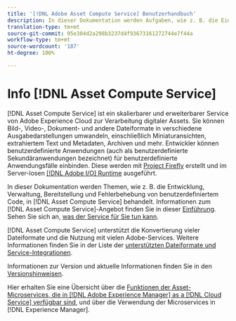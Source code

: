```yaml
---
title: '[!DNL Adobe Asset Compute Service] Benutzerhandbuch'
description: In dieser Dokumentation werden Aufgaben, wie z. B. die Einführung, Entwicklung, Verwaltung, Bereitstellung und Fehlerbehebung von benutzerdefiniertem Code, in  [!DNL Asset Compute Service]  behandelt.
translation-type: tm+mt
source-git-commit: 95e384d2a298b3237d4f93673161272744e7f44a
workflow-type: tm+mt
source-wordcount: '187'
ht-degree: 100%

---
```



# Info [!DNL Asset Compute Service]

[!DNL Asset Compute Service] ist ein skalierbarer und erweiterbarer Service von Adobe Experience Cloud zur Verarbeitung digitaler Assets. Sie können Bild-, Video-, Dokument- und andere Dateiformate in verschiedene Ausgabedarstellungen umwandeln, einschließlich Miniaturansichten, extrahiertem Text und Metadaten, Archiven und mehr. Entwickler können benutzerdefinierte Anwendungen (auch als benutzerdefinierte Sekundäranwendungen bezeichnet) für benutzerdefinierte Anwendungsfälle einbinden. Diese werden mit [Project Firefly](https://www.adobe.io/apis/experienceplatform/project-firefly/docs.html) erstellt und im Server-losen [[!DNL Adobe I/O]  Runtime](https://www.adobe.io/apis/experienceplatform/runtime.html) ausgeführt.

In dieser Dokumentation werden Themen, wie z. B. die Entwicklung, Verwaltung, Bereitstellung und Fehlerbehebung von benutzerdefiniertem Code, in [!DNL Asset Compute Service] behandelt. Informationen zum [!DNL Asset Compute Service]-Angebot finden Sie in dieser [Einführung](introduction.md). Sehen Sie sich an, [was der Service für Sie tun kann](introduction.md#possible-use-cases-benefits).

[!DNL Asset Compute Service] unterstützt die Konvertierung vieler Dateiformate und die Nutzung mit vielen Adobe-Services. Weitere Informationen finden Sie in der Liste der [unterstützten Dateiformate und Service-Integrationen](https://experienceleague.adobe.com/docs/experience-manager-cloud-service/assets/file-format-support.html?lang=de).

Informationen zur Version und aktuelle Informationen finden Sie in den [Versionshinweisen](/help/release-notes.md).

Hier erhalten Sie eine Übersicht über die [Funktionen der Asset-Microservices, die in  [!DNL Adobe Experience Manager]  as a  [!DNL Cloud Service] verfügbar sind](https://experienceleague.adobe.com/docs/experience-manager-cloud-service/assets/asset-microservices-overview.html?lang=de), und über die Verwendung der Microservices in [!DNL Experience Manager].

<!--
Possible to record the below info here in this landing page to centralize the miscellaneous info about Asset Compute Service?
 List of dependencies and requirements SDK, CLI, Devtools, etc.? Or may be a link to the prerequisites.
 Introduction video when Tech Marketing team shares one.
-->
